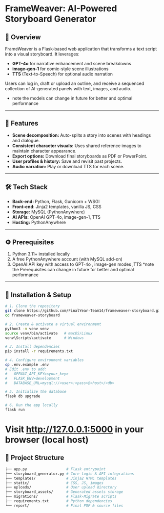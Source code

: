 # FrameWeaver: AI-Powered Storyboard Generator


## 📖 Overview
FrameWeaver is a Flask-based web application that transforms a text script into a visual storyboard. It leverages:
- **GPT-4o** for narrative enhancement and scene breakdowns  
- **image-gen-1** for comic-style scene illustrations  
- **TTS** (Text-to-Speech) for optional audio narration  

Users can log in, draft or upload an outline, and receive a sequenced collection of AI-generated panels with text, images, and audio.
- note the models can change in future for better and optimal performance 

---

## 🚀 Features
- **Scene decomposition:** Auto-splits a story into scenes with headings and dialogue.  
- **Consistent character visuals:** Uses shared reference images to maintain character appearance.  
- **Export options:** Download final storyboards as PDF or PowerPoint.  
- **User profiles & history:** Save and revisit past projects.  
- **Audio narration:** Play or download TTS for each scene.

---

## 🛠️ Tech Stack
- **Back-end:** Python, Flask, Gunicorn + WSGI  
- **Front-end:** Jinja2 templates, vanilla JS, CSS  
- **Storage:** MySQL (PythonAnywhere)  
- **AI APIs:** OpenAI GPT-4o, image-gen-1, TTS  
- **Hosting:** PythonAnywhere

---

## ⚙️ Prerequisites
1. Python 3.11+ installed locally  
2. A free PythonAnywhere account (with MySQL add-on)  
3. OpenAI API key with access to GPT-4o , image-gen modes  ,TTS
*note the Prerequisites can change in future for better and optimal performance

---

## 📝 Installation & Setup
```bash
# 1. Clone the repository
git clone https://github.com/FinalYear-Team14/frameweaver-storyboard.git
cd frameweaver-storyboard

# 2. Create & activate a virtual environment
python3 -m venv venv
source venv/bin/activate   # macOS/Linux
venv\Scripts\activate      # Windows

# 3. Install dependencies
pip install -r requirements.txt

# 4. Configure environment variables
cp .env.example .env
# Edit .env to add:
#   OPENAI_API_KEY=<your_key>
#   FLASK_ENV=development
#   DATABASE_URL=mysql://<user>:<pass>@<host>/<db>

# 5. Initialize the database
flask db upgrade

# 6. Run the app locally
flask run
```
# Visit http://127.0.0.1:5000 in your browser (local host)

## 📂 Project Structure
```bash 
├── app.py                  # Flask entrypoint
├── storyboard_generator.py # Core logic & API integrations
├── templates/              # Jinja2 HTML templates
├── static/                 # CSS, JS, images
├── uploads/                # User upload directory
├── storyboard_assets/      # Generated assets storage
├── migrations/             # Flask-Migrate scripts
├── requirements.txt        # Python dependencies
└── report/                 # Final PDF & source files
```

